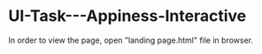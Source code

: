 # UI-Task---Appiness-Interactive

In order to view the page, open "landing page.html" file in browser.
